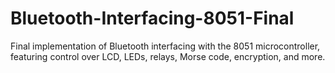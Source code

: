 # Bluetooth-Interfacing-8051-Final
Final implementation of Bluetooth interfacing with the 8051 microcontroller, featuring control over LCD, LEDs, relays, Morse code, encryption, and more.
